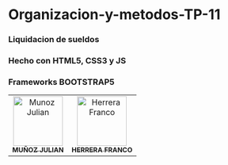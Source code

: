 # Organizacion-y-metodos-TP-11

### Liquidacion de sueldos 
### Hecho con HTML5, CSS3 y JS
### Frameworks BOOTSTRAP5 

<table>
  <tbody>
    <tr>
      <td align="center">
        <a href="https://github.com/munozjuliann">
        <img src="https://avatars.githubusercontent.com/u/101838070?v=4" width="100px;" alt="Munoz Julian"/><br/>
        <sub>
        <b>MUÑOZ JULIAN</b>
        </sub>
        </a>
      </td>
      <td align="center">
        <a href="https://github.com/scott1ee">
        <img src="https://avatars.githubusercontent.com/u/69646385?v=4" width="100px;" alt="Herrera Franco"/><br/>
        <sub>
        <b>HERRERA FRANCO</b>
        </sub>
        </a>
      </td>
    </tr>
  </tbody>
</table>